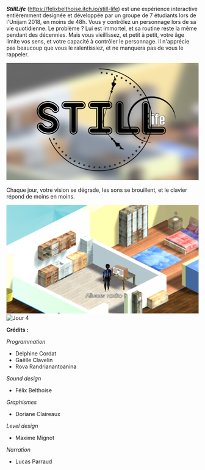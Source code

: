 


***StillLife***  (https://felixbelthoise.itch.io/still-life) est une expérience interactive entièremment designée et développée par un groupe de 7 étudiants lors de l'Unijam 2018, en moins de 48h. Vous y contrôlez un personnage lors de sa vie quotidienne. Le problème ? Lui est immortel, et sa routine reste la même pendant des décennies. Mais vous vieillissez, et petit à petit, votre âge limite vos sens, et votre capacité à contrôler le personnage. Il n'apprécie pas beaucoup que vous le ralentissiez, et ne manquera pas de vous le rappeler.

![MenuLogo](Capture1.PNG)


Chaque jour, votre vision se dégrade, les sons se brouillent, et le clavier répond de moins en moins.

![Jour 1](Capture2.PNG)    ![Jour 4](Capture3.PNG)


**Crédits :**

*Programmation*

- Delphine Cordat
- Gaëlle Clavelin
- Rova Randrianantoanina

*Sound design*

- Félix Belthoise

*Graphismes*

- Doriane Claireaux

*Level design*

- Maxime Mignot

*Narration*

- Lucas Parraud
